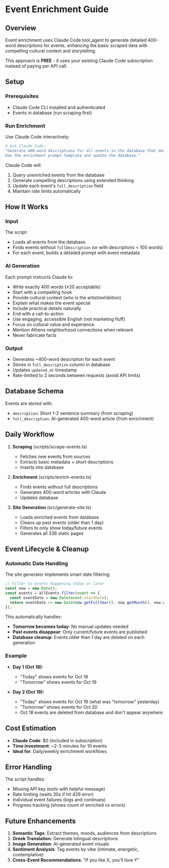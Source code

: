 # Event Enrichment Guide

## Overview
Event enrichment uses Claude Code tool_agent to generate detailed 400-word descriptions for events, enhancing the basic scraped data with compelling cultural context and storytelling.

This approach is **FREE** - it uses your existing Claude Code subscription instead of paying per API call.

## Setup

### Prerequisites
- Claude Code CLI installed and authenticated
- Events in database (run scraping first)

### Run Enrichment
Use Claude Code interactively:

```bash
# Ask Claude Code:
"Generate 400-word descriptions for all events in the database that don't have fullDescription.
Use the enrichment prompt template and update the database."
```

Claude Code will:
1. Query unenriched events from the database
2. Generate compelling descriptions using extended thinking
3. Update each event's `full_description` field
4. Maintain rate limits automatically

## How It Works

### Input
The script:
- Loads all events from the database
- Finds events without `fullDescription` (or with descriptions < 100 words)
- For each event, builds a detailed prompt with event metadata

### AI Generation
Each prompt instructs Claude to:
- Write exactly 400 words (±20 acceptable)
- Start with a compelling hook
- Provide cultural context (who is the artist/exhibition)
- Explain what makes the event special
- Include practical details naturally
- End with a call-to-action
- Use engaging, accessible English (not marketing fluff)
- Focus on cultural value and experience
- Mention Athens neighborhood connections when relevant
- Never fabricate facts

### Output
- Generates ~400-word description for each event
- Stores in `full_description` column in database
- Updates `updated_at` timestamp
- Rate-limited to 2 seconds between requests (avoid API limits)

## Database Schema

Events are stored with:
- `description`: Short 1-2 sentence summary (from scraping)
- `full_description`: AI-generated 400-word article (from enrichment)

## Daily Workflow

1. **Scraping** (scripts/scrape-events.ts)
   - Fetches new events from sources
   - Extracts basic metadata + short descriptions
   - Inserts into database

2. **Enrichment** (scripts/enrich-events.ts)
   - Finds events without full descriptions
   - Generates 400-word articles with Claude
   - Updates database

3. **Site Generation** (src/generate-site.ts)
   - Loads enriched events from database
   - Cleans up past events (older than 1 day)
   - Filters to only show today/future events
   - Generates all 336 static pages

## Event Lifecycle & Cleanup

### Automatic Date Handling
The site generator implements smart date filtering:

```typescript
// Filter to events happening today or later
const now = new Date();
const events = allEvents.filter(event => {
  const eventDate = new Date(event.startDate);
  return eventDate >= new Date(now.getFullYear(), now.getMonth(), now.getDate());
});
```

This automatically handles:
- **Tomorrow becomes today**: No manual updates needed
- **Past events disappear**: Only current/future events are published
- **Database cleanup**: Events older than 1 day are deleted on each generation

### Example
- **Day 1 (Oct 18):**
  - "Today" shows events for Oct 18
  - "Tomorrow" shows events for Oct 19

- **Day 2 (Oct 19):**
  - "Today" shows events for Oct 19 (what was "tomorrow" yesterday)
  - "Tomorrow" shows events for Oct 20
  - Oct 18 events are deleted from database and don't appear anywhere

## Cost Estimation

- **Claude Code**: $0 (included in subscription)
- **Time investment**: ~2-3 minutes for 10 events
- **Ideal for**: Daily/weekly enrichment workflows

## Error Handling

The script handles:
- Missing API key (exits with helpful message)
- Rate limiting (waits 30s if hit 429 error)
- Individual event failures (logs and continues)
- Progress tracking (shows count of enriched vs errors)

## Future Enhancements

1. **Semantic Tags**: Extract themes, moods, audiences from descriptions
2. **Greek Translation**: Generate bilingual descriptions
3. **Image Generation**: AI-generated event visuals
4. **Sentiment Analysis**: Tag events by vibe (intimate, energetic, contemplative)
5. **Cross-Event Recommendations**: "If you like X, you'll love Y"
